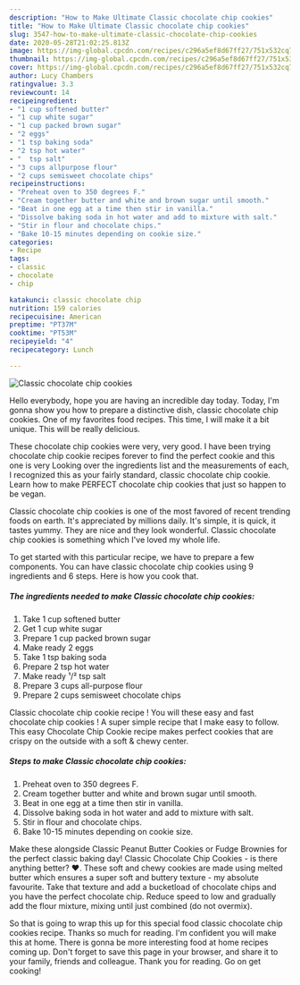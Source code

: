 ```yaml
---
description: "How to Make Ultimate Classic chocolate chip cookies"
title: "How to Make Ultimate Classic chocolate chip cookies"
slug: 3547-how-to-make-ultimate-classic-chocolate-chip-cookies
date: 2020-05-28T21:02:25.813Z
image: https://img-global.cpcdn.com/recipes/c296a5ef8d67ff27/751x532cq70/classic-chocolate-chip-cookies-recipe-main-photo.jpg
thumbnail: https://img-global.cpcdn.com/recipes/c296a5ef8d67ff27/751x532cq70/classic-chocolate-chip-cookies-recipe-main-photo.jpg
cover: https://img-global.cpcdn.com/recipes/c296a5ef8d67ff27/751x532cq70/classic-chocolate-chip-cookies-recipe-main-photo.jpg
author: Lucy Chambers
ratingvalue: 3.3
reviewcount: 14
recipeingredient:
- "1 cup softened butter"
- "1 cup white sugar"
- "1 cup packed brown sugar"
- "2 eggs"
- "1 tsp baking soda"
- "2 tsp hot water"
- "  tsp salt"
- "3 cups allpurpose flour"
- "2 cups semisweet chocolate chips"
recipeinstructions:
- "Preheat oven to 350 degrees F."
- "Cream together butter and white and brown sugar until smooth."
- "Beat in one egg at a time then stir in vanilla."
- "Dissolve baking soda in hot water and add to mixture with salt."
- "Stir in flour and chocolate chips."
- "Bake 10-15 minutes depending on cookie size."
categories:
- Recipe
tags:
- classic
- chocolate
- chip

katakunci: classic chocolate chip 
nutrition: 159 calories
recipecuisine: American
preptime: "PT37M"
cooktime: "PT53M"
recipeyield: "4"
recipecategory: Lunch

---
```



![Classic chocolate chip cookies](https://img-global.cpcdn.com/recipes/c296a5ef8d67ff27/751x532cq70/classic-chocolate-chip-cookies-recipe-main-photo.jpg)

Hello everybody, hope you are having an incredible day today. Today, I'm gonna show you how to prepare a distinctive dish, classic chocolate chip cookies. One of my favorites food recipes. This time, I will make it a bit unique. This will be really delicious.

These chocolate chip cookies were very, very good. I have been trying chocolate chip cookie recipes forever to find the perfect cookie and this one is very Looking over the ingredients list and the measurements of each, I recognized this as your fairly standard, classic chocolate chip cookie. Learn how to make PERFECT chocolate chip cookies that just so happen to be vegan.

Classic chocolate chip cookies is one of the most favored of recent trending foods on earth. It's appreciated by millions daily. It's simple, it is quick, it tastes yummy. They are nice and they look wonderful. Classic chocolate chip cookies is something which I've loved my whole life.


To get started with this particular recipe, we have to prepare a few components. You can have classic chocolate chip cookies using 9 ingredients and 6 steps. Here is how you cook that.

<!--inarticleads1-->

##### The ingredients needed to make Classic chocolate chip cookies:

1. Take 1 cup softened butter
1. Get 1 cup white sugar
1. Prepare 1 cup packed brown sugar
1. Make ready 2 eggs
1. Take 1 tsp baking soda
1. Prepare 2 tsp hot water
1. Make ready  ¹/² tsp salt
1. Prepare 3 cups all-purpose flour
1. Prepare 2 cups semisweet chocolate chips


Classic chocolate chip cookie recipe ! You will these easy and fast chocolate chip cookies ! A super simple recipe that I make easy to follow. This easy Chocolate Chip Cookie recipe makes perfect cookies that are crispy on the outside with a soft &amp; chewy center. 

<!--inarticleads2-->

##### Steps to make Classic chocolate chip cookies:

1. Preheat oven to 350 degrees F.
1. Cream together butter and white and brown sugar until smooth.
1. Beat in one egg at a time then stir in vanilla.
1. Dissolve baking soda in hot water and add to mixture with salt.
1. Stir in flour and chocolate chips.
1. Bake 10-15 minutes depending on cookie size.


Make these alongside Classic Peanut Butter Cookies or Fudge Brownies for the perfect classic baking day! Classic Chocolate Chip Cookies - is there anything better? ❤️. These soft and chewy cookies are made using melted butter which ensures a super soft and buttery texture - my absolute favourite. Take that texture and add a bucketload of chocolate chips and you have the perfect chocolate chip. Reduce speed to low and gradually add the flour mixture, mixing until just combined (do not overmix). 

So that is going to wrap this up for this special food classic chocolate chip cookies recipe. Thanks so much for reading. I'm confident you will make this at home. There is gonna be more interesting food at home recipes coming up. Don't forget to save this page in your browser, and share it to your family, friends and colleague. Thank you for reading. Go on get cooking!
